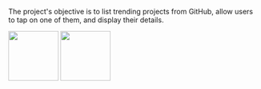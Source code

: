 The project's objective is to list trending projects from GitHub, allow users to tap on one of them, and display their details.

<img src="https://github.com/user-attachments/assets/0b28b006-3ced-412e-a1f1-2787b7f5bf32" width="100" height="100">
<img src="https://github.com/user-attachments/assets/0f752c3f-a064-433f-8174-94c9fc17f53c" width="100" height="100">
